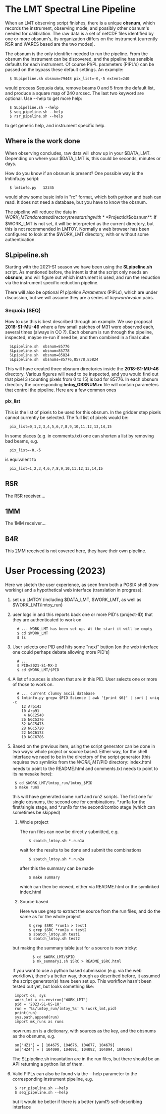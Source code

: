 # The LMT Spectral Line Pipeline

When an LMT observing script finishes, there is a unique **obsnum**,
which records the instrument, observing mode, and possibly
other obsnum's needed for calibration. The raw data is a set
of netCDF files identified by one or more obsnum's, its organization
differs on the instrument (currently RSR and WARES based are the two
modes).

The obsnum is the only identifier needed to run the pipeline. From the
obsnum the instrument can be discovered, and the pipeline has sensible
defaults for each instrument. Of course PI/PL parameters (PIPL's) can
be passed on the bypass these default settings. An example:

      $ SLpipeline.sh obsnum=79448 pix_list=-0,-5 extent=240

would process Sequoia data, remove beams 0 and 5 from the default list, and
produce a square map of 240 arcsec. The last two keyword are optional. Use
--help to get more help:

      $ SLpipeline.sh --help
      $ seq_pipeline.sh --help
      $ rsr_pipeline.sh --help

to get generic help, and instrument specific help.

## Where is the work done

When observing concludes, raw data will show up in your $DATA_LMT. Depending on
where your $DATA_LMT is, this could be seconds, minutes or days.

How do you know if an obsnum is present? One possible way is the lmtinfo.py script:

      $ lmtinfo.py   12345

would show some basic info in "rc" format, which both python and bash can read. It does
not need a database, but you have to know the obsnum.

The pipeline will reduce the data in $WORK_LMT and create a directory tree
starting with **$ProjectId/$obsnum**.  If $WORK_LMT is not set, it will be interpreted
as the current directory, but this is not recommended in LMTOY. Normally a web browser
has been configured to look at the $WORK_LMT directory, with or without some authentication.

## SLpipeline.sh

Starting with the 2021-S1 season we have been using the **SLpipeline.sh** script.
As mentioned before, the
intent is that the script only needs an **obsnum**, and will figure out which instrument
is used, and run the reduction via the instrument specific reduction pipeline.

There will also be optional *PI pipeline Parameters* (PIPLs), which
are under discussion, but we will assume they are a series of
*keyword=value* pairs. 

### Sequoia  (SEQ)

How to use this is best described through an example. We use proposal **2018-S1-MU-46**
where a few small patches of M31 were observed each, several times (always in CO ?).
Each obsnum is run through the pipeline, 
inspected, maybe re-run if need be, and then combined in a final cube.

      SLpipeline.sh  obsnum=85776 
      SLpipeline.sh  obsnum=85778
      SLpipeline.sh  obsnum=85824
      SLpipeline.sh  obsnums=85776,85778,85824 

This will have created three obsnum directories inside the **2018-S1-MU-46** directory.
Various figures will need to be inspected, and you would find out that pixel 3
(counting pixels from 0 to 15) is bad for 85776. In each obsnum directory the
corresponding **lmtoy_OBSNUM.rc** file will contain parameters that control the pipeline.
Here are a few common ones

#### pix_list

This is the list of pixels to be used for this obsnum. In the gridder step pixels cannot
currently be selected.  The full list of pixels would be:

      pix_list=0,1,2,3,4,5,6,7,8,9,10,11,12,13,14,15

In some places (e.g. in comments.txt) one can shorten a list by removing bad beams, e.g.

      pix_list=-0,-5

is equivalent to

      pix_list=1,2,3,4,6,7,8,9,10,11,12,13,14,15

## RSR

The RSR receiver....

## 1MM

The 1MM receiver....

## B4R

This 2MM received is not covered here, they have their own pipeline.

# User Processing (2023)

Here we sketch the user experience, as seen from both a POSIX shell
(now working) and a hypothetical web interface (translation in progress):

1. set up LMTOY (including $DATA_LMT, $WORK_LMT, as well as $WORK_LMT/lmtoy_run)

2. user logs in and this reports back one or more PID's (project-ID)
   that they are authenticated to work on

         # ... WORK_LMT has been set up. At the start it will be empty
         $ cd $WORK_LMT
         $ ls

3. User selects one PID and hits some "next" button [on the web interface
   one could perhaps debate allowing more PID's]

         # ...
         $ PID=2021-S1-MX-3
         $ cd $WORK_LMT/$PID

4. A list of sources is shown that are in this PID. User selects one
   or more of those to work on. 
   
         # ... current clumsy ascii database
         $ lmtinfo.py grepw $PID Science | awk '{print $6}' | sort | uniq -c
           12 Arp143
           10 Arp91
            4 NGC2540
           26 NGC5376
           32 NGC5473
           28 NGC5720
           22 NGC6173
           10 NGC6786

5. Based on the previous item, using the script generator can be done in two ways:
   whole project or source based. Either way, for the shell interface we need to be in
   the directory of the script generator   (this requires two symlinks from the $WORK_LMT/$PID directory:
   index.html needs to point to the README.html and comments.txt needs to point to its namesake here):

        $ cd $WORK_LMT/lmtoy_run/lmtoy_$PID
        $ make runs

   this will have generated some run1 and run2 scripts. The first one for single obsnums, the second one for
   combinations.   \*.run1a for the first/single stage,
   and \*.run1b for the second/combo stage (which can sometimes be skipped)

   1.   Whole project

        The run files can now be directly submitted, e.g.

                $ sbatch_lmtoy.sh *.run1a

        wait for the results to be done and submit the combinations

                $ sbatch_lmtoy.sh *.run2a

        after this the summary can be made

                $ make summary

        which can then be viewed, either via README.html or the symlinked index.html
		
   2.   Source based.
   
        Here we use grep to extract the source from the run files, and do the same as for the whole project

                $ grep $SRC *run1a > test1
                $ grep $SRC *run2a > test2
                $ sbatch_lmtoy.sh test1
                $ sbatch_lmtoy.sh test2
		
	 but making the summary table just for a source is now tricky:
	 
                $ cd $WORK_LMT/$PID
                $ mk_summary1.sh $SRC > README_$SRC.html

   If you want to use a python based submission (e.g. via the web workflow), there's a better way, though
   as described before, it assumed the script generator(s) have been set up. This workflow hasn't been
   tested out yet, but looks something like:

        import os, sys
        work_lmt = os.environ['WORK_LMT']
        pid = '2023-S1-US-18'
        run = '%s/lmtoy_run/lmtoy_%s' % (work_lmt,pid)
        print(run)
        sys.path.append(run)
        import mk_runs as runs

   now runs.on is a dictionary, with sources as the key, and the obsnums as the obsnums, e.g.

        on["HZ1"] = [ 104675, 104676, 104677, 104679]
        on["HZ4"] = [ 104090, 104091, 104092, 104094, 104095]

   The SLpipeline.sh incantation are in the run files, but there should be an API returning a python
   list of them.


6. Valid PIPLs can also be found via the --help parameter to the corresponding instrument pipeline, e.g.

        $ rsr_pipeline.sh --help
        $ seq_pipeline.sh --help

   but it would be better if there is a better (yaml?) self-describing interface
